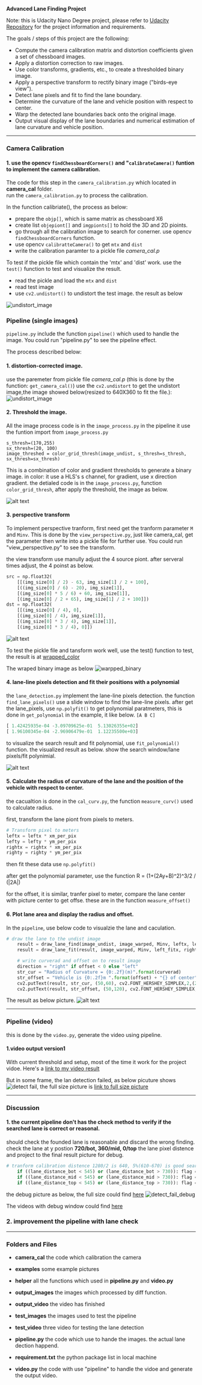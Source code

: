 
**Advanced Lane Finding Project**

Note: this is Udacity Nano Degree project, please refer to [Udacity Repository](https://github.com/udacity/CarND-Advanced-Lane-Lines.git) for the project information and requirements.

The goals / steps of this project are the following:

* Compute the camera calibration matrix and distortion coefficients given a set of chessboard images.
* Apply a distortion correction to raw images.
* Use color transforms, gradients, etc., to create a thresholded binary image.
* Apply a perspective transform to rectify binary image ("birds-eye view").
* Detect lane pixels and fit to find the lane boundary.
* Determine the curvature of the lane and vehicle position with respect to center.
* Warp the detected lane boundaries back onto the original image.
* Output visual display of the lane boundaries and numerical estimation of lane curvature and vehicle position. 

---

### Camera Calibration

#### 1. use the **opencv** `findChessboardCorners()` and "`calibrateCamera()` funtion to implement the camera calibration.

The code for this step in the `camera_calibration.py` which located in **camera_cal** folder.  
run the `camera_calibration.py` to process the calibration.

In the function calibriate(), the process as below:
* prepare the `objp[]`, which is same matrix as chessboard X6
* create list `objepiont[]` and `imgpionts[]` to hold the 3D and 2D pioints.
* go through all the calibration image to search for conerner. use opencv `findChessboardCorners` function.
* use opencv `calibratteCamera()` to get `mtx` and `dist` 
* write the calibration paramter to a pickle file *camera_cal.p*

To test if the pickle file which contain the 'mtx' and 'dist' work. use the `test()` function to test and visualize the result.
* read the pickle and load the `mtx` and `dist`
* read test image
* use `cv2.undistort()` to undistort the test image.
the result as below 

![undistort_image](./camera_cal/undistort_example.png)

### Pipeline (single images)

`pipeline.py` include the function `pipeline()` which used to handle the image. You could run "pipeline.py" to see the pipeline effect.

The process described below:

#### 1. distortion-corrected image.

use the paremeter from pickle file *camera_cal.p* (this is done by the function: `get_camera_cal()`) use the `cv2.undistort` to get the undistort image,the image showed below(resized to 640X360 to fit the file.):
![undistort_image](./output_images/undistort/test6_resize.jpg)

#### 2. Threshold the image.

All the image process code is in the `image_process.py`
in the pipeline it use the funtion import from `image_process.py`
```
s_thresh=(170,255)
sx_thresh=(20, 100)
image_threshed = color_grid_thresh(image_undist, s_thresh=s_thresh, sx_thresh=sx_thresh)
```
This is a combination of color and gradient thresholds to generate a binary image.
in color: it use a HLS's s channel, for gradient, use x direction gradient. 
the detialed code is in the `image_process.py`, function `color_grid_thresh`, after apply the threshold, the image as below.

![alt text](./output_images/threshed/test6_resize.jpg)


#### 3. perspective transform

To implement perspective tranform, first need get the tranform parameter `M` and `Minv`.
This is done by the `view_perspective.py`, just like camera_cal, get the parameter then write into a pickle file for further use.
You could run "view_perspective.py" to see the transform.

the view transform use manully adjust the 4 source piont.
after serveral times adjust, the 4 poinst as below.

```python
src = np.float32(
    [[(img_size[0] / 2) - 63, img_size[1] / 2 + 100],
    [((img_size[0] / 6) - 20), img_size[1]],
    [(img_size[0] * 5 / 6) + 60, img_size[1]],
    [(img_size[0] / 2 + 65), img_size[1] / 2 + 100]])
dst = np.float32(
    [[(img_size[0] / 4), 0],
    [(img_size[0] / 4), img_size[1]],
    [(img_size[0] * 3 / 4), img_size[1]],
    [(img_size[0] * 3 / 4), 0]])	
```
![alt text](./helper/view_tran.png)

To test the pickle file and tansform work well, use the test() function to test, the result is at [wrapped_color](./output_images/wraped_color)

The wraped binary image as below
![warpped_binary](./output_images/wraped/test6_resize.jpg)


#### 4. lane-line pixels detection and fit their positions with a polynomial

the `lane_detection.py` implement the lane-line pixels detection.
the function `find_lane_pixels()` use a slide window to find the lane-line pixels. 
after get the lane_pixels, use `np.polyfit()` to get polynomial paratmeters, this is done in `get_polynomial` in the example, it like below. `[A B C]`
```python
[ 1.42425935e-04 -3.09709625e-01  5.13026355e+02]
[ 1.96100345e-04 -2.96906479e-01  1.12235500e+03]
```

to visualize the search result and fit polynomial, use `fit_polynomial()` function. the visualized result as below. show the search window/lane pixels/fit polynimial.

![alt text](./output_images/lane_search/test6.png)

#### 5. Calculate the radius of curvature of the lane and the position of the vehicle with respect to center.

the cacualtion is done in the `cal_curv.py`, the function `measure_curv()` used to calculate radius.

first, transform the lane piont from pixels to meters.
```python
# Transform pixel to meters
leftx = leftx * xm_per_pix
lefty = lefty * ym_per_pix
rightx = rightx * xm_per_pix
righty = righty * ym_per_pix
```
then fit these data use `np.polyfit()`

after get the polynomial parameter, use the function R = (1+(2Ay+B)^2)^3/2 / (|2A|)

for the offset, it is similar, tranfer pixel to meter, compare the lane center with picture center to get offse. these are in the function `measure_offset()`


#### 6. Plot lane area and display the radius and offset.

In the `pipeline`, use below code to visualzie the lane and caculation.
```python
# draw the lane to the undist image
	result = draw_lane_find(image_undist, image_warped, Minv, leftx, lefty, rightx, righty)
	result = draw_lane_fit(result, image_warped, Minv, left_fitx, right_fitx, ploty)

	# write curverad and offset on to result image
	direction = "right" if offset < 0 else "left"
	str_cur = "Radius of Curvature = {0:.2f}(m)".format(curverad)
	str_offset = "Vehicle is {0:.2f}m ".format(offset) + "{} of center".format(direction)
	cv2.putText(result, str_cur, (50,60), cv2.FONT_HERSHEY_SIMPLEX,2,(255,255,255),2)
	cv2.putText(result, str_offset, (50,120), cv2.FONT_HERSHEY_SIMPLEX,2,(255,255,255),2)

```

The result as below picture.
![alt text](./output_images/test6_resize.jpg)

---

### Pipeline (video)

this is done by the `video.py`, generate the video using pipeline.

#### 1.video output version1

With current threshold and setup, most of the time it work for the project vidoe.
Here's a [link to my video result](./output_vidoe/v1/project_video.mp4)

But in some frame, the lan detection failed, as below picuture shows
![detect fail](./examples/project_detect_fail_resize.png), the full size picture is [link to full size picture](./examples/project_detect_fail.png)

---

### Discussion

#### 1. the current pipeline don't has the check method to verify if the searched lane is correct or reasonal.

should check the founded lane is reasonable and discard the wrong finding.
check the lane at y postion **720/bot, 360/mid, 0/top** the lane pixel distence and project to the final result picture for debug.
```python
# tranform calibration distence 1280/2 is 640, 5%(610-670) is good search, 15%(545-730) is detected
	if ((lane_distance_bot < 545) or (lane_distance_bot > 730)): flag = False
	if ((lane_distance_mid < 545) or (lane_distance_mid > 730)): flag = False
	if ((lane_distance_top < 545) or (lane_distance_top > 730)): flag = False # change top to 500, in some frame, the road in not flat, the lane will be small far from camera
```
the debug picture as below, the full size could find [here](./examples/project_detect_fail_with_debug.png)
![detect_fail_debug](./examples/project_detect_fail_with_debug_resize.png)

The videos with debug window could find [here](./output_video/v1_with_debug_window/project_video.mp4)

### 2. improvement the pipeline with lane check

---

### Folders and Files

* **camera_cal** the code which calibration the camera
* **examples** some example pictures
* **helper** all the functions which used in **pipeline.py** and **video.py**
* **output_images** the images which processed by diff function.
* **output_video** the video has finished
* **test_images** the images used to test the pipeline
* **test_video** three video for testing the lane detection

* **pipeline.py** the code which use to hande the images. the actual lane dection happend.
* **requirement.txt** the python package list in local machine
* **video.py** the code with use "pipeline" to handle the vidoe and generate the output video.
